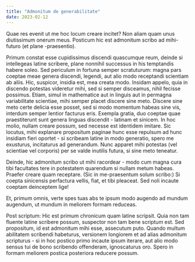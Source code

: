 ```yaml
---
title: "Admonitum de generabilitate"
date: 2023-02-12
---
```


Quae res evenit ut me hoc locum creare incitet?  Non aliam quam unus diutissimum onerum meus.  Posticum hic est admonitum scribo ad mihi-futuro (et plane -praesentio).

Primum constat esse cupidissimus discendi quascumque reum, deinde si intellegeas latine scribere, plane nonnihil successus in his temptandis habere soleo.
Sed periculum in fortuna semper scratuturum:  magna pars coeptae meae genera discendi, legendi, aut alio modo receptandi scientiam ab aliis.  Hic, suspicor, insidia est, mea creata modo.
Insidam appelo, quia in discendo potestas videretur mihi, sed si semper disceamus, nihil fecisse possimus.  Etiam, simul in mathematice aut in linguis aut in permagna variabilitate scientiae, mihi semper placet discere sine meto.
Discere sine meto certe delicia esse posset, sed si modo momentum habeas sine vis, interdum semper lentior facturus eris.
Exempla gratia, duo coeptae quae praestiterunt sunt genera linguas discendit - latinam et sinicem.  In hoc molio, nullam creare possum, sed necesse est identidem imitare.
Sic locutus, mihi explanare propositum paginae hunc esse repulsum ad hunc insidiam fieri oportet - si scribeam latine in modo generatio, spero me exusturus, incitaturus ad generandum.  Nunc apparet mihi potestas (vel scientiae vel corporis) per se valde inutilis futura, si sine meto teneatur.

Deinde, hic admonitum scribo ut mihi racordear - modo cum magna cura tibi facultates tere in potestatem quarendum si nullam metum habeas.  Praefer creare quam receptare.
(Sic in me-praesentum solum scribo:) Si coepta sinicensis perfactura vellis, fiat, et tibi pleaceat.  Sed noli incaute coeptam deinceptem lige!

Et, primum omnis, verte spes tuas abs te ipsum modo augendo ad mundum augendum, ut mundum in meliorem formam reduceas.

Post scriptum:
Hic est primum chronicum quam latine scripsit.  Quia non tam fluente latine scribere possum, suspector non tam bene scriptum est.
Sed propositum, id est admonitum mihi esse, assecutum puto.  Quando multum abilitatem scribendi habeturus, versionem longiorem et ad alias admonitum scripturus - si in hoc postico primo incaute ipsum iterare, aut alio modo sensus tui de bono scribendo offenderam, ignoscaturus oro.
Spero in formam meliorem postica posteriora reducere possum.
